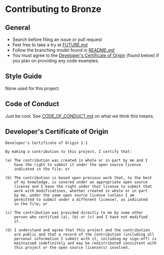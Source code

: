 # Contributing to Bronze

## General

- Search before filing an issue or pull request
- Feel free to take a try at [FUTURE.md](FUTURE.md)
- Follow the branching model found in [README.md](README.md)
- You must agree to the [Developer's Certificate of Origin](http://developercertificate.org) (found below) if you plan on providing any code examples.

## Style Guide

None used for this project.

## Code of Conduct

Just be cool. See [CODE_OF_CONDUCT.md](CODE_OF_CONDUCT.md) on what we think this means.

## Developer's Certificate of Origin

```text
Developer's Certificate of Origin 1.1

By making a contribution to this project, I certify that:

(a) The contribution was created in whole or in part by me and I
    have the right to submit it under the open source license
    indicated in the file; or

(b) The contribution is based upon previous work that, to the best
    of my knowledge, is covered under an appropriate open source
    license and I have the right under that license to submit that
    work with modifications, whether created in whole or in part
    by me, under the same open source license (unless I am
    permitted to submit under a different license), as indicated
    in the file; or

(c) The contribution was provided directly to me by some other
    person who certified (a), (b) or (c) and I have not modified
    it.

(d) I understand and agree that this project and the contribution
    are public and that a record of the contribution (including all
    personal information I submit with it, including my sign-off) is
    maintained indefinitely and may be redistributed consistent with
    this project or the open source license(s) involved.
```
